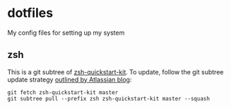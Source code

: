 # dotfiles
My config files for setting up my system

## zsh

This is a git subtree of [zsh-quickstart-kit](https://github.com/unixorn/zsh-quickstart-kit). To update, follow the git subtree update strategy [outlined by Atlassian blog](https://www.atlassian.com/git/tutorials/git-subtree):

```
git fetch zsh-quickstart-kit master
git subtree pull --prefix zsh zsh-quickstart-kit master --squash
```